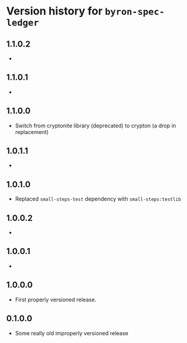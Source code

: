 # Version history for `byron-spec-ledger`

## 1.1.0.2

*

## 1.1.0.1

*

## 1.1.0.0

* Switch from cryptonite library (deprecated) to crypton (a drop in replacement)

## 1.0.1.1

*

## 1.0.1.0

* Replaced `small-steps-test` dependency with `small-steps:testlib`

## 1.0.0.2

*

## 1.0.0.1

*

## 1.0.0.0

* First properly versioned release.

## 0.1.0.0

* Some really old improperly versioned release
